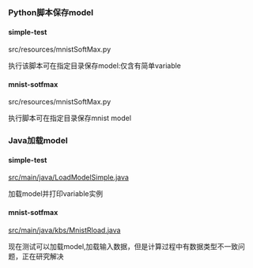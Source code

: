### Python脚本保存model

#### simple-test

src/resources/mnistSoftMax.py

执行该脚本可在指定目录保存model:仅含有简单variable

#### mnist-sotfmax

src/resources/mnistSoftMax.py

执行脚本可在指定目录保存mnist model

### Java加载model

#### simple-test

[src/main/java/LoadModelSimple.java](http://52.80.92.184/xianhong.xu/tensorflow-model-loader-jvm/blob/master/src/main/java/LoadModelSimple.java)

加载model并打印variable实例

#### mnist-sotfmax

[src/main/java/kbs/MnistRload.java](http://52.80.92.184/xianhong.xu/tensorflow-model-loader-jvm/blob/master/src/main/java/kbs/MnistRload.java)

现在测试可以加载model,加载输入数据，但是计算过程中有数据类型不一致问题，正在研究解决
